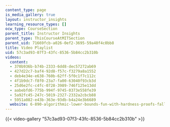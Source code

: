 ```yaml
---
content_type: page
is_media_gallery: true
layout: instructor_insights
learning_resource_types: []
ocw_type: CourseSection
parent_title: Instructor Insights
parent_type: ThisCourseAtMITSection
parent_uid: 71669fcb-a026-0ef2-3695-59a40f4c0bb8
title: Video Playlist
uid: 57c3ad93-07f3-43fc-8536-5b84cc2b310b
videos:
  content:
  - 370b936b-b74b-2333-6dd8-dec57272ab69
  - 427d22c7-baf4-92d8-f57c-f3279a8a1552
  - deb4e34e-e638-760b-62ff-5f0c1f7c112c
  - 4f1b9dc7-f8f0-23a7-fa00-63040f93cb3d
  - 25d6e2fc-c4fc-0728-3989-746f125e13dd
  - aabebfd6-775b-994f-9745-0373e558fe39
  - 5a92fc45-247c-5019-2327-2332a2cbcb88
  - 5951a082-e43b-363e-93db-b4a24e3b6689
  website: 6-890-algorithmic-lower-bounds-fun-with-hardness-proofs-fall-2014
---
```



{{< video-gallery "57c3ad93-07f3-43fc-8536-5b84cc2b310b" >}}


